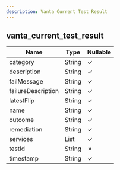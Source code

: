 ```yaml
---
description: Vanta Current Test Result
---
```

vanta_current_test_result
-------------------------

| **Name**           | **Type**     | **Nullable** |
| ------------------ | ------------ | ------------ |
| category           | String       | &check;      |
| description        | String       | &check;      |
| failMessage        | String       | &check;      |
| failureDescription | String       | &check;      |
| latestFlip         | String       | &check;      |
| name               | String       | &check;      |
| outcome            | String       | &check;      |
| remediation        | String       | &check;      |
| services           | List<String> | &check;      |
| testId             | String       | &cross;      |
| timestamp          | String       | &check;      |
